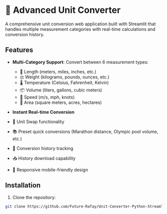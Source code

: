 # 📐 Advanced Unit Converter

A comprehensive unit conversion web application built with Streamlit that handles multiple measurement categories with real-time calculations and conversion history.


## Features

- **Multi-Category Support**: Convert between 6 measurement types:
  - 📏 Length (meters, miles, inches, etc.)
  - ⚖️ Weight (kilograms, pounds, ounces, etc.)
  - 🌡️ Temperature (Celsius, Fahrenheit, Kelvin)
  - 📦 Volume (liters, gallons, cubic meters)
  - 🏃 Speed (m/s, mph, knots)
  - 📐 Area (square meters, acres, hectares)

- **Instant Real-time Conversion**
- 🔄 Unit Swap functionality
- 📚 Preset quick conversions (Marathon distance, Olympic pool volume, etc.)
- 📜 Conversion history tracking
- 📥 History download capability
- 📱 Responsive mobile-friendly design

## Installation

1. Clone the repository:
```bash   
git clone https://github.com/Future-Rafay/Unit-Converter-Python-Streamlit.git
